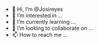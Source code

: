 - 👋 Hi, I’m @Josireyes
- 👀 I’m interested in ...
- 🌱 I’m currently learning ...
- 💞️ I’m looking to collaborate on ...
- 📫 How to reach me ...

<!---
Josireyes/Josireyes is a ✨ special ✨ repository because its `README.md` (this file) appears on your GitHub profile.
You can click the Preview link to take a look at your changes.
--->
